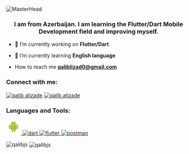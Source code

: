 ![MasterHead](https://cdn.getsmartcoders.com/resources/img/flutter-app-development-services-tools.jpg)


<h3 align="center">I am from Azerbaijan. I am learning the Flutter/Dart Mobile Development field and improving myself.</h3>

- 🔭 I’m currently working on **Flutter/Dart**

- 🌱 I’m currently learning **English language**

- How to reach me **qaliblizad0@gmail.com**

<h3 align="left">Connect with me:</h3>
<p align="left">
<a href="https://linkedin.com/in/qalib alizade" target="blank"><img align="center" src="https://raw.githubusercontent.com/rahuldkjain/github-profile-readme-generator/master/src/images/icons/Social/linked-in-alt.svg" alt="qalib alizade" height="30" width="40" /></a>
<a href="https://instagram.com/qalib.alizade" target="blank"><img align="center" src="https://raw.githubusercontent.com/rahuldkjain/github-profile-readme-generator/master/src/images/icons/Social/instagram.svg" alt="qalib.alizade" height="30" width="40" /></a>
</p>

<h3 align="left">Languages and Tools:</h3>
<p align="left"> <a href="https://developer.android.com" target="_blank" rel="noreferrer"> <img src="https://raw.githubusercontent.com/devicons/devicon/master/icons/android/android-original-wordmark.svg" alt="android" width="40" height="40"/> </a> <a href="https://dart.dev" target="_blank" rel="noreferrer"> <img src="https://www.vectorlogo.zone/logos/dartlang/dartlang-icon.svg" alt="dart" width="40" height="40"/> </a> <a href="https://flutter.dev" target="_blank" rel="noreferrer"> <img src="https://www.vectorlogo.zone/logos/flutterio/flutterio-icon.svg" alt="flutter" width="40" height="40"/> </a> <a href="https://postman.com" target="_blank" rel="noreferrer"> <img src="https://www.vectorlogo.zone/logos/getpostman/getpostman-icon.svg" alt="postman" width="40" height="40"/> </a> </p>

<p><img align="left" src="https://github-readme-stats.vercel.app/api/top-langs?username=qalibjs&show_icons=true&locale=en&layout=compact" alt="qalibjs" /></p>

<p>&nbsp;<img align="center" src="https://github-readme-stats.vercel.app/api?username=qalibjs&show_icons=true&locale=en" alt="qalibjs" /></p>
